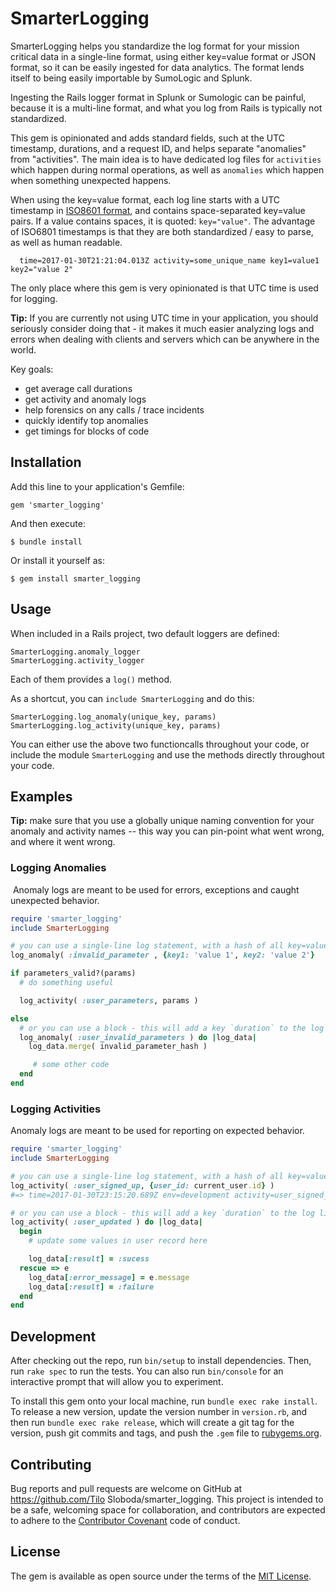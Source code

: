 # SmarterLogging

SmarterLogging helps you standardize the log format for your mission critical data in a single-line format, using either key=value format or JSON format, so it can be easily ingested for data analytics.
The format lends itself to being easily importable by SumoLogic and Splunk.

Ingesting the Rails logger format in Splunk or Sumologic can be painful, because it is a multi-line format, and what you log from Rails is typically not standardized.

This gem is opinionated and adds standard fields, such at the UTC timestamp, durations, and a request ID, and helps separate "anomalies" from "activities".
The main idea is to have dedicated log files for `activities` which happen during normal operations, as well as `anomalies` which happen when something unexpected happens.

When using the key=value format, each log line starts with a UTC timestamp in [ISO8601 format](https://en.wikipedia.org/wiki/ISO_8601), and contains space-separated key=value pairs. If a value contains spaces, it is quoted: `key="value"`.
The advantage of ISO6801 timestamps is that they are both standardized / easy to parse, as well as human readable.

      time=2017-01-30T21:21:04.013Z activity=some_unique_name key1=value1 key2="value 2"

The only place where this gem is very opinionated is that UTC time is used for logging.

**Tip:** If you are currently not using UTC time in your application, you should seriously consider doing that - it makes it much easier analyzing logs and errors when dealing with clients and servers which can be anywhere in the world.

Key goals:

* get average call durations
* get activity and anomaly logs
* help forensics on any calls / trace incidents
* quickly identify top anomalies
* get timings for blocks of code

## Installation

Add this line to your application's Gemfile:


    gem 'smarter_logging'


And then execute:

    $ bundle install

Or install it yourself as:

    $ gem install smarter_logging

## Usage

When included in a Rails project, two default loggers are defined:

    SmarterLogging.anomaly_logger
    SmarterLogging.activity_logger

Each of them provides a `log()` method.

As a shortcut, you can `include SmarterLogging` and do this:

    SmarterLogging.log_anomaly(unique_key, params)
    SmarterLogging.log_activity(unique_key, params)

You can either use the above two functioncalls throughout your code, or include the module `SmarterLogging` and use the methods directly throughout your code.

## Examples

**Tip:** make sure that you use a globally unique naming convention for your anomaly and activity names -- this way you can pin-point what went wrong, and where it went wrong.

### Logging Anomalies
 Anomaly logs are meant to be used for errors, exceptions and caught unexpected behavior.

```ruby
require 'smarter_logging'
include SmarterLogging

# you can use a single-line log statement, with a hash of all key=value pairs
log_anomaly( :invalid_parameter , {key1: 'value 1', key2: 'value 2'}

if parameters_valid?(params)
  # do something useful

  log_activity( :user_parameters, params )

else
  # or you can use a block - this will add a key `duration` to the log line.
  log_anomaly( :user_invalid_parameters ) do |log_data|
    log_data.merge( invalid_parameter_hash )

     # some other code
  end
end
```


### Logging Activities

Anomaly logs are meant to be used for reporting on expected behavior.

```ruby
require 'smarter_logging'
include SmarterLogging

# you can use a single-line log statement, with a hash of all key=value pairs
log_activity( :user_signed_up, {user_id: current_user.id} )
#=> time=2017-01-30T23:15:20.689Z env=development activity=user_signed_up user_id=123

# or you can use a block - this will add a key `duration` to the log line.
log_activity( :user_updated ) do |log_data|
  begin
    # update some values in user record here

    log_data[:result] = :sucess
  rescue => e
    log_data[:error_message] = e.message
    log_data[:result] = :failure
  end
end
```

## Development

After checking out the repo, run `bin/setup` to install dependencies. Then, run `rake spec` to run the tests. You can also run `bin/console` for an interactive prompt that will allow you to experiment.

To install this gem onto your local machine, run `bundle exec rake install`. To release a new version, update the version number in `version.rb`, and then run `bundle exec rake release`, which will create a git tag for the version, push git commits and tags, and push the `.gem` file to [rubygems.org](https://rubygems.org).

## Contributing

Bug reports and pull requests are welcome on GitHub at https://github.com/Tilo Sloboda/smarter_logging. This project is intended to be a safe, welcoming space for collaboration, and contributors are expected to adhere to the [Contributor Covenant](http://contributor-covenant.org) code of conduct.


## License

The gem is available as open source under the terms of the [MIT License](http://opensource.org/licenses/MIT).

